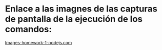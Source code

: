 # **Enlace a las imagnes  de las capturas de pantalla de la ejecución de los comandos:**

[Images-homework-1-nodejs.com](https://monosnap.com/list/64f53f29471c59a984429a2a "Images-homework-1-nodejs.com")

